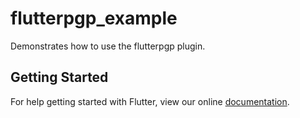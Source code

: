 # flutterpgp_example

Demonstrates how to use the flutterpgp plugin.

## Getting Started

For help getting started with Flutter, view our online
[documentation](https://flutter.io/).
